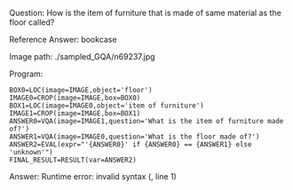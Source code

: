 Question: How is the item of furniture that is made of same material as the floor called?

Reference Answer: bookcase

Image path: ./sampled_GQA/n69237.jpg

Program:

```
BOX0=LOC(image=IMAGE,object='floor')
IMAGE0=CROP(image=IMAGE,box=BOX0)
BOX1=LOC(image=IMAGE0,object='item of furniture')
IMAGE1=CROP(image=IMAGE,box=BOX1)
ANSWER0=VQA(image=IMAGE1,question='What is the item of furniture made of?')
ANSWER1=VQA(image=IMAGE0,question='What is the floor made of?')
ANSWER2=EVAL(expr="'{ANSWER0}' if {ANSWER0} == {ANSWER1} else 'unknown'")
FINAL_RESULT=RESULT(var=ANSWER2)
```
Answer: Runtime error: invalid syntax (<string>, line 1)

